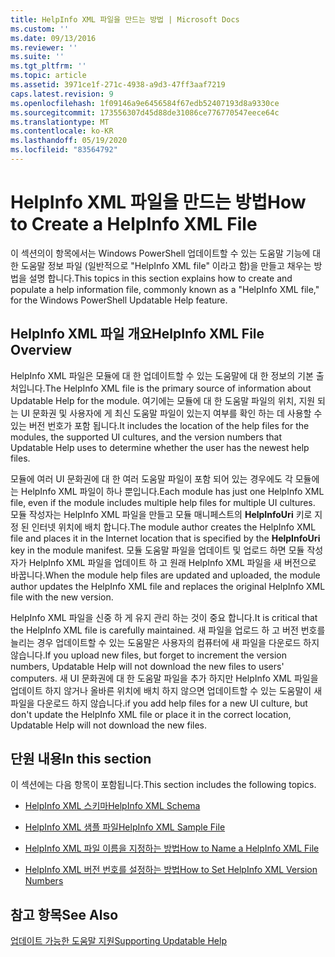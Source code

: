 ```yaml
---
title: HelpInfo XML 파일을 만드는 방법 | Microsoft Docs
ms.custom: ''
ms.date: 09/13/2016
ms.reviewer: ''
ms.suite: ''
ms.tgt_pltfrm: ''
ms.topic: article
ms.assetid: 3971ce1f-271c-4938-a9d3-47ff3aaf7219
caps.latest.revision: 9
ms.openlocfilehash: 1f09146a9e6456584f67edb52407193d8a9330ce
ms.sourcegitcommit: 173556307d45d88de31086ce776770547eece64c
ms.translationtype: MT
ms.contentlocale: ko-KR
ms.lasthandoff: 05/19/2020
ms.locfileid: "83564792"
---
```

# <a name="how-to-create-a-helpinfo-xml-file"></a><span data-ttu-id="32978-102">HelpInfo XML 파일을 만드는 방법</span><span class="sxs-lookup"><span data-stu-id="32978-102">How to Create a HelpInfo XML File</span></span>

<span data-ttu-id="32978-103">이 섹션의이 항목에서는 Windows PowerShell 업데이트할 수 있는 도움말 기능에 대 한 도움말 정보 파일 (일반적으로 "HelpInfo XML file" 이라고 함)을 만들고 채우는 방법을 설명 합니다.</span><span class="sxs-lookup"><span data-stu-id="32978-103">This topics in this section explains how to create and populate a help information file, commonly known as a "HelpInfo XML file," for the Windows PowerShell Updatable Help feature.</span></span>

## <a name="helpinfo-xml-file-overview"></a><span data-ttu-id="32978-104">HelpInfo XML 파일 개요</span><span class="sxs-lookup"><span data-stu-id="32978-104">HelpInfo XML File Overview</span></span>

<span data-ttu-id="32978-105">HelpInfo XML 파일은 모듈에 대 한 업데이트할 수 있는 도움말에 대 한 정보의 기본 출처입니다.</span><span class="sxs-lookup"><span data-stu-id="32978-105">The HelpInfo XML file is the primary source of information about Updatable Help for the module.</span></span> <span data-ttu-id="32978-106">여기에는 모듈에 대 한 도움말 파일의 위치, 지원 되는 UI 문화권 및 사용자에 게 최신 도움말 파일이 있는지 여부를 확인 하는 데 사용할 수 있는 버전 번호가 포함 됩니다.</span><span class="sxs-lookup"><span data-stu-id="32978-106">It includes the location of the help files for the modules, the supported UI cultures, and the version numbers that Updatable Help uses to determine whether the user has the newest help files.</span></span>

<span data-ttu-id="32978-107">모듈에 여러 UI 문화권에 대 한 여러 도움말 파일이 포함 되어 있는 경우에도 각 모듈에는 HelpInfo XML 파일이 하나 뿐입니다.</span><span class="sxs-lookup"><span data-stu-id="32978-107">Each module has just one HelpInfo XML file, even if the module includes multiple help files for multiple UI cultures.</span></span> <span data-ttu-id="32978-108">모듈 작성자는 HelpInfo XML 파일을 만들고 모듈 매니페스트의 **HelpInfoUri** 키로 지정 된 인터넷 위치에 배치 합니다.</span><span class="sxs-lookup"><span data-stu-id="32978-108">The module author creates the HelpInfo XML file and places it in the Internet location that is specified by the **HelpInfoUri** key in the module manifest.</span></span> <span data-ttu-id="32978-109">모듈 도움말 파일을 업데이트 및 업로드 하면 모듈 작성자가 HelpInfo XML 파일을 업데이트 하 고 원래 HelpInfo XML 파일을 새 버전으로 바꿉니다.</span><span class="sxs-lookup"><span data-stu-id="32978-109">When the module help files are updated and uploaded, the module author updates the HelpInfo XML file and replaces the original HelpInfo XML file with the new version.</span></span>

<span data-ttu-id="32978-110">HelpInfo XML 파일을 신중 하 게 유지 관리 하는 것이 중요 합니다.</span><span class="sxs-lookup"><span data-stu-id="32978-110">It is critical that the HelpInfo XML file is carefully maintained.</span></span> <span data-ttu-id="32978-111">새 파일을 업로드 하 고 버전 번호를 늘리는 경우 업데이트할 수 있는 도움말은 사용자의 컴퓨터에 새 파일을 다운로드 하지 않습니다.</span><span class="sxs-lookup"><span data-stu-id="32978-111">If you upload new files, but forget to increment the version numbers, Updatable Help will not download the new files to users' computers.</span></span> <span data-ttu-id="32978-112">새 UI 문화권에 대 한 도움말 파일을 추가 하지만 HelpInfo XML 파일을 업데이트 하지 않거나 올바른 위치에 배치 하지 않으면 업데이트할 수 있는 도움말이 새 파일을 다운로드 하지 않습니다.</span><span class="sxs-lookup"><span data-stu-id="32978-112">if you add help files for a new UI culture, but don't update the HelpInfo XML file or place it in the correct location, Updatable Help will not download the new files.</span></span>

## <a name="in-this-section"></a><span data-ttu-id="32978-113">단원 내용</span><span class="sxs-lookup"><span data-stu-id="32978-113">In this section</span></span>

<span data-ttu-id="32978-114">이 섹션에는 다음 항목이 포함됩니다.</span><span class="sxs-lookup"><span data-stu-id="32978-114">This section includes the following topics.</span></span>

- [<span data-ttu-id="32978-115">HelpInfo XML 스키마</span><span class="sxs-lookup"><span data-stu-id="32978-115">HelpInfo XML Schema</span></span>](./helpinfo-xml-schema.md)

- [<span data-ttu-id="32978-116">HelpInfo XML 샘플 파일</span><span class="sxs-lookup"><span data-stu-id="32978-116">HelpInfo XML Sample File</span></span>](./helpinfo-xml-sample-file.md)

- [<span data-ttu-id="32978-117">HelpInfo XML 파일 이름을 지정하는 방법</span><span class="sxs-lookup"><span data-stu-id="32978-117">How to Name a HelpInfo XML File</span></span>](./how-to-name-a-helpinfo-xml-file.md)

- [<span data-ttu-id="32978-118">HelpInfo XML 버전 번호를 설정하는 방법</span><span class="sxs-lookup"><span data-stu-id="32978-118">How to Set HelpInfo XML Version Numbers</span></span>](./how-to-set-helpinfo-xml-version-numbers.md)

## <a name="see-also"></a><span data-ttu-id="32978-119">참고 항목</span><span class="sxs-lookup"><span data-stu-id="32978-119">See Also</span></span>

[<span data-ttu-id="32978-120">업데이트 가능한 도움말 지원</span><span class="sxs-lookup"><span data-stu-id="32978-120">Supporting Updatable Help</span></span>](./supporting-updatable-help.md)
